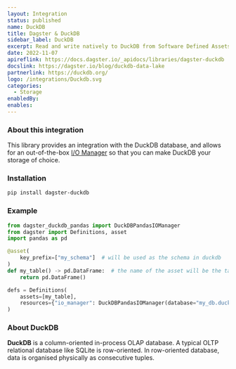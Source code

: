 ```yaml
---
layout: Integration
status: published
name: DuckDB
title: Dagster & DuckDB
sidebar_label: DuckDB
excerpt: Read and write natively to DuckDB from Software Defined Assets.
date: 2022-11-07
apireflink: https://docs.dagster.io/_apidocs/libraries/dagster-duckdb
docslink: https://dagster.io/blog/duckdb-data-lake
partnerlink: https://duckdb.org/
logo: /integrations/Duckdb.svg
categories:
  - Storage
enabledBy:
enables:
---
```


### About this integration

This library provides an integration with the DuckDB database, and allows for an out-of-the-box [I/O Manager](https://docs.dagster.io/concepts/io-management/io-managers) so that you can make DuckDB your storage of choice.

### Installation

```bash
pip install dagster-duckdb
```

### Example

```python
from dagster_duckdb_pandas import DuckDBPandasIOManager
from dagster import Definitions, asset
import pandas as pd

@asset(
    key_prefix=["my_schema"]  # will be used as the schema in duckdb
)
def my_table() -> pd.DataFrame:  # the name of the asset will be the table name
    return pd.DataFrame()

defs = Definitions(
    assets=[my_table],
    resources={"io_manager": DuckDBPandasIOManager(database="my_db.duckdb")}
)
```

### About DuckDB

**DuckDB** is a column-oriented in-process OLAP database. A typical OLTP relational database like SQLite is row-oriented. In row-oriented database, data is organised physically as consecutive tuples.
